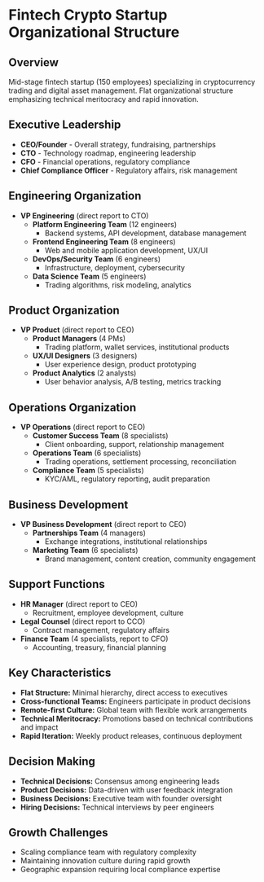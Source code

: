 # Fintech Crypto Startup Organizational Structure

## Overview
Mid-stage fintech startup (150 employees) specializing in cryptocurrency trading and digital asset management. Flat organizational structure emphasizing technical meritocracy and rapid innovation.

## Executive Leadership
- **CEO/Founder** - Overall strategy, fundraising, partnerships
- **CTO** - Technology roadmap, engineering leadership
- **CFO** - Financial operations, regulatory compliance
- **Chief Compliance Officer** - Regulatory affairs, risk management

## Engineering Organization
- **VP Engineering** (direct report to CTO)
  - **Platform Engineering Team** (12 engineers)
    - Backend systems, API development, database management
  - **Frontend Engineering Team** (8 engineers)
    - Web and mobile application development, UX/UI
  - **DevOps/Security Team** (6 engineers)
    - Infrastructure, deployment, cybersecurity
  - **Data Science Team** (5 engineers)
    - Trading algorithms, risk modeling, analytics

## Product Organization
- **VP Product** (direct report to CEO)
  - **Product Managers** (4 PMs)
    - Trading platform, wallet services, institutional products
  - **UX/UI Designers** (3 designers)
    - User experience design, product prototyping
  - **Product Analytics** (2 analysts)
    - User behavior analysis, A/B testing, metrics tracking

## Operations Organization
- **VP Operations** (direct report to CEO)
  - **Customer Success Team** (8 specialists)
    - Client onboarding, support, relationship management
  - **Operations Team** (6 specialists)
    - Trading operations, settlement processing, reconciliation
  - **Compliance Team** (5 specialists)
    - KYC/AML, regulatory reporting, audit preparation

## Business Development
- **VP Business Development** (direct report to CEO)
  - **Partnerships Team** (4 managers)
    - Exchange integrations, institutional relationships
  - **Marketing Team** (6 specialists)
    - Brand management, content creation, community engagement

## Support Functions
- **HR Manager** (direct report to CEO)
  - Recruitment, employee development, culture
- **Legal Counsel** (direct report to CCO)
  - Contract management, regulatory affairs
- **Finance Team** (4 specialists, report to CFO)
  - Accounting, treasury, financial planning

## Key Characteristics
- **Flat Structure:** Minimal hierarchy, direct access to executives
- **Cross-functional Teams:** Engineers participate in product decisions
- **Remote-first Culture:** Global team with flexible work arrangements
- **Technical Meritocracy:** Promotions based on technical contributions and impact
- **Rapid Iteration:** Weekly product releases, continuous deployment

## Decision Making
- **Technical Decisions:** Consensus among engineering leads
- **Product Decisions:** Data-driven with user feedback integration
- **Business Decisions:** Executive team with founder oversight
- **Hiring Decisions:** Technical interviews by peer engineers

## Growth Challenges
- Scaling compliance team with regulatory complexity
- Maintaining innovation culture during rapid growth
- Geographic expansion requiring local compliance expertise

